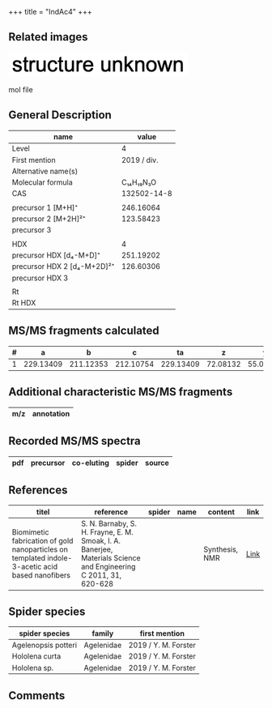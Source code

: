 +++
title = "IndAc4"
+++

## Related images

![](/img/2.png)

mol file

## General Description

| name                        | value       |
|-----------------------------|-------------|
| Level                       | 4           |
| First mention               | 2019 / div. |
| Alternative name(s)         |             |
| Molecular formula           | C₁₄H₁₉N₃O   |
| CAS                         | 132502-14-8 |
|                             |             |
| precursor 1 [M+H]⁺          | 246.16064   |
| precursor 2 [M+2H]²⁺        | 123.58423   |
| precursor 3                 |             |
|                             |             |
| HDX                         | 4           |
| precursor HDX   [d₄-M+D]⁺   | 251.19202   |
| precursor HDX 2 [d₄-M+2D]²⁺ | 126.60306   |
| precursor HDX 3             |             |
|                             |             |
| Rt                          |             |
| Rt HDX                      |             |

## MS/MS fragments calculated

| # | a         | b         | c         | ta        | z        | y        | tz       |
|---|-----------|-----------|-----------|-----------|----------|----------|----------|
| 1 | 229.13409 | 211.12353 | 212.10754 | 229.13409 | 72.08132 | 55.05477 | 89.10787 |

## Additional characteristic MS/MS fragments

| m/z       | annotation |
|-----------|------------|

## Recorded MS/MS spectra

| pdf | precursor | co-eluting  | spider    | source                       |
|-----|-----------|-------------|-----------|------------------------------|

## References

| titel                                                                                           | reference                                                                                                       | spider | name | content        | link                                               |
|-------------------------------------------------------------------------------------------------|-----------------------------------------------------------------------------------------------------------------|--------|------|----------------|----------------------------------------------------|
| Biomimetic fabrication of gold nanoparticles on templated indole-3-acetic acid based nanofibers | S. N. Barnaby, S. H. Frayne, E. M. Smoak, I. A. Banerjee, Materials Science and Engineering C 2011, 31, 620-628 |        |      | Synthesis, NMR | [Link](https://doi.org/10.1016/j.msec.2010.11.027) |

## Spider species

| spider species      | family     | first mention        |
|---------------------|------------|----------------------|
| Agelenopsis potteri | Agelenidae | 2019 / Y. M. Forster |
| Hololena curta      | Agelenidae | 2019 / Y. M. Forster |
| Hololena sp.        | Agelenidae | 2019 / Y. M. Forster |

## Comments